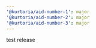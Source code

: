 ```yaml
---
'@kurtoria/aid-number-1': major
'@kurtoria/aid-number-2': major
'@kurtoria/aid-number-3': major
---
```


test release
